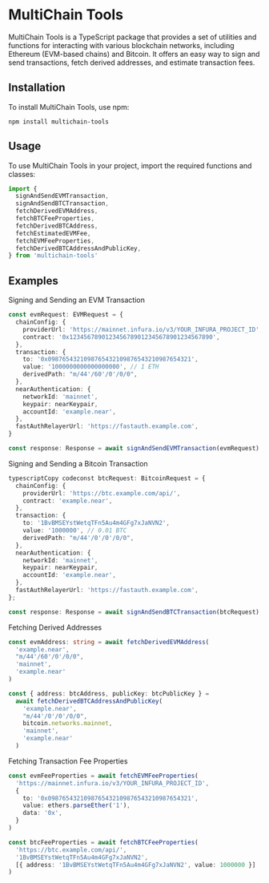 # MultiChain Tools

MultiChain Tools is a TypeScript package that provides a set of utilities and functions for interacting with various blockchain networks, including Ethereum (EVM-based chains) and Bitcoin. It offers an easy way to sign and send transactions, fetch derived addresses, and estimate transaction fees.

## Installation

To install MultiChain Tools, use npm:

    npm install multichain-tools

## Usage

To use MultiChain Tools in your project, import the required functions and classes:

```typescript
import {
  signAndSendEVMTransaction,
  signAndSendBTCTransaction,
  fetchDerivedEVMAddress,
  fetchBTCFeeProperties,
  fetchDerivedBTCAddress,
  fetchEstimatedEVMFee,
  fetchEVMFeeProperties,
  fetchDerivedBTCAddressAndPublicKey,
} from 'multichain-tools'
```

## Examples

Signing and Sending an EVM Transaction

```typescript
const evmRequest: EVMRequest = {
  chainConfig: {
    providerUrl: 'https://mainnet.infura.io/v3/YOUR_INFURA_PROJECT_ID',
    contract: '0x1234567890123456789012345678901234567890',
  },
  transaction: {
    to: '0x0987654321098765432109876543210987654321',
    value: '1000000000000000000', // 1 ETH
    derivedPath: "m/44'/60'/0'/0/0",
  },
  nearAuthentication: {
    networkId: 'mainnet',
    keypair: nearKeypair,
    accountId: 'example.near',
  },
  fastAuthRelayerUrl: 'https://fastauth.example.com',
}

const response: Response = await signAndSendEVMTransaction(evmRequest)
```

Signing and Sending a Bitcoin Transaction

```typescript
typescriptCopy codeconst btcRequest: BitcoinRequest = {
  chainConfig: {
    providerUrl: 'https://btc.example.com/api/',
    contract: 'example.near',
  },
  transaction: {
    to: '1BvBMSEYstWetqTFn5Au4m4GFg7xJaNVN2',
    value: '1000000', // 0.01 BTC
    derivedPath: "m/44'/0'/0'/0/0",
  },
  nearAuthentication: {
    networkId: 'mainnet',
    keypair: nearKeypair,
    accountId: 'example.near',
  },
  fastAuthRelayerUrl: 'https://fastauth.example.com',
};

const response: Response = await signAndSendBTCTransaction(btcRequest);
```

Fetching Derived Addresses

```typescript
const evmAddress: string = await fetchDerivedEVMAddress(
  'example.near',
  "m/44'/60'/0'/0/0",
  'mainnet',
  'example.near'
)

const { address: btcAddress, publicKey: btcPublicKey } =
  await fetchDerivedBTCAddressAndPublicKey(
    'example.near',
    "m/44'/0'/0'/0/0",
    bitcoin.networks.mainnet,
    'mainnet',
    'example.near'
  )
```

Fetching Transaction Fee Properties

```typescript
const evmFeeProperties = await fetchEVMFeeProperties(
  'https://mainnet.infura.io/v3/YOUR_INFURA_PROJECT_ID',
  {
    to: '0x0987654321098765432109876543210987654321',
    value: ethers.parseEther('1'),
    data: '0x',
  }
)

const btcFeeProperties = await fetchBTCFeeProperties(
  'https://btc.example.com/api/',
  '1BvBMSEYstWetqTFn5Au4m4GFg7xJaNVN2',
  [{ address: '1BvBMSEYstWetqTFn5Au4m4GFg7xJaNVN2', value: 1000000 }]
)
```
